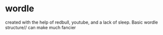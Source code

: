 # wordle
created with the help of redbull, youtube, and a lack of sleep.
Basic wordle structure// can make much fancier
